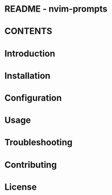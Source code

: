 # README - nvim-prompts

# CONTENTS

# Introduction

# Installation

# Configuration

# Usage

# Troubleshooting

# Contributing

# License
